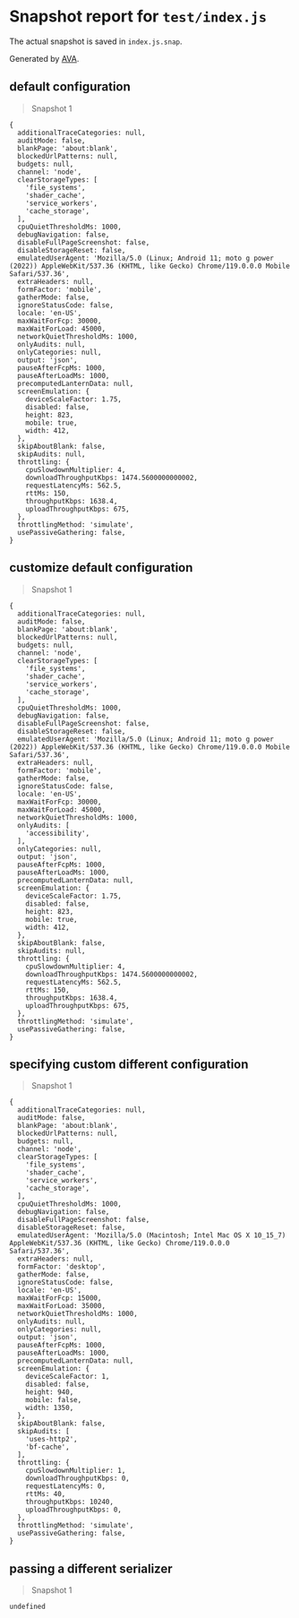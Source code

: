 # Snapshot report for `test/index.js`

The actual snapshot is saved in `index.js.snap`.

Generated by [AVA](https://avajs.dev).

## default configuration

> Snapshot 1

    {
      additionalTraceCategories: null,
      auditMode: false,
      blankPage: 'about:blank',
      blockedUrlPatterns: null,
      budgets: null,
      channel: 'node',
      clearStorageTypes: [
        'file_systems',
        'shader_cache',
        'service_workers',
        'cache_storage',
      ],
      cpuQuietThresholdMs: 1000,
      debugNavigation: false,
      disableFullPageScreenshot: false,
      disableStorageReset: false,
      emulatedUserAgent: 'Mozilla/5.0 (Linux; Android 11; moto g power (2022)) AppleWebKit/537.36 (KHTML, like Gecko) Chrome/119.0.0.0 Mobile Safari/537.36',
      extraHeaders: null,
      formFactor: 'mobile',
      gatherMode: false,
      ignoreStatusCode: false,
      locale: 'en-US',
      maxWaitForFcp: 30000,
      maxWaitForLoad: 45000,
      networkQuietThresholdMs: 1000,
      onlyAudits: null,
      onlyCategories: null,
      output: 'json',
      pauseAfterFcpMs: 1000,
      pauseAfterLoadMs: 1000,
      precomputedLanternData: null,
      screenEmulation: {
        deviceScaleFactor: 1.75,
        disabled: false,
        height: 823,
        mobile: true,
        width: 412,
      },
      skipAboutBlank: false,
      skipAudits: null,
      throttling: {
        cpuSlowdownMultiplier: 4,
        downloadThroughputKbps: 1474.5600000000002,
        requestLatencyMs: 562.5,
        rttMs: 150,
        throughputKbps: 1638.4,
        uploadThroughputKbps: 675,
      },
      throttlingMethod: 'simulate',
      usePassiveGathering: false,
    }

## customize default configuration

> Snapshot 1

    {
      additionalTraceCategories: null,
      auditMode: false,
      blankPage: 'about:blank',
      blockedUrlPatterns: null,
      budgets: null,
      channel: 'node',
      clearStorageTypes: [
        'file_systems',
        'shader_cache',
        'service_workers',
        'cache_storage',
      ],
      cpuQuietThresholdMs: 1000,
      debugNavigation: false,
      disableFullPageScreenshot: false,
      disableStorageReset: false,
      emulatedUserAgent: 'Mozilla/5.0 (Linux; Android 11; moto g power (2022)) AppleWebKit/537.36 (KHTML, like Gecko) Chrome/119.0.0.0 Mobile Safari/537.36',
      extraHeaders: null,
      formFactor: 'mobile',
      gatherMode: false,
      ignoreStatusCode: false,
      locale: 'en-US',
      maxWaitForFcp: 30000,
      maxWaitForLoad: 45000,
      networkQuietThresholdMs: 1000,
      onlyAudits: [
        'accessibility',
      ],
      onlyCategories: null,
      output: 'json',
      pauseAfterFcpMs: 1000,
      pauseAfterLoadMs: 1000,
      precomputedLanternData: null,
      screenEmulation: {
        deviceScaleFactor: 1.75,
        disabled: false,
        height: 823,
        mobile: true,
        width: 412,
      },
      skipAboutBlank: false,
      skipAudits: null,
      throttling: {
        cpuSlowdownMultiplier: 4,
        downloadThroughputKbps: 1474.5600000000002,
        requestLatencyMs: 562.5,
        rttMs: 150,
        throughputKbps: 1638.4,
        uploadThroughputKbps: 675,
      },
      throttlingMethod: 'simulate',
      usePassiveGathering: false,
    }

## specifying custom different configuration

> Snapshot 1

    {
      additionalTraceCategories: null,
      auditMode: false,
      blankPage: 'about:blank',
      blockedUrlPatterns: null,
      budgets: null,
      channel: 'node',
      clearStorageTypes: [
        'file_systems',
        'shader_cache',
        'service_workers',
        'cache_storage',
      ],
      cpuQuietThresholdMs: 1000,
      debugNavigation: false,
      disableFullPageScreenshot: false,
      disableStorageReset: false,
      emulatedUserAgent: 'Mozilla/5.0 (Macintosh; Intel Mac OS X 10_15_7) AppleWebKit/537.36 (KHTML, like Gecko) Chrome/119.0.0.0 Safari/537.36',
      extraHeaders: null,
      formFactor: 'desktop',
      gatherMode: false,
      ignoreStatusCode: false,
      locale: 'en-US',
      maxWaitForFcp: 15000,
      maxWaitForLoad: 35000,
      networkQuietThresholdMs: 1000,
      onlyAudits: null,
      onlyCategories: null,
      output: 'json',
      pauseAfterFcpMs: 1000,
      pauseAfterLoadMs: 1000,
      precomputedLanternData: null,
      screenEmulation: {
        deviceScaleFactor: 1,
        disabled: false,
        height: 940,
        mobile: false,
        width: 1350,
      },
      skipAboutBlank: false,
      skipAudits: [
        'uses-http2',
        'bf-cache',
      ],
      throttling: {
        cpuSlowdownMultiplier: 1,
        downloadThroughputKbps: 0,
        requestLatencyMs: 0,
        rttMs: 40,
        throughputKbps: 10240,
        uploadThroughputKbps: 0,
      },
      throttlingMethod: 'simulate',
      usePassiveGathering: false,
    }

## passing a different serializer

> Snapshot 1

    undefined

